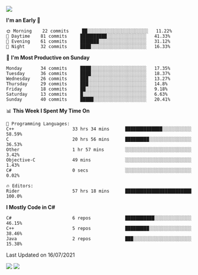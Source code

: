![](https://komarev.com/ghpvc/?username=lilpidgey&color=red)
<!--START_SECTION:waka-->
**I'm an Early 🐤** 

```text
🌞 Morning    22 commits     ██░░░░░░░░░░░░░░░░░░░░░░░   11.22% 
🌆 Daytime    81 commits     ██████████░░░░░░░░░░░░░░░   41.33% 
🌃 Evening    61 commits     ███████░░░░░░░░░░░░░░░░░░   31.12% 
🌙 Night      32 commits     ████░░░░░░░░░░░░░░░░░░░░░   16.33%

```
📅 **I'm Most Productive on Sunday** 

```text
Monday       34 commits     ████░░░░░░░░░░░░░░░░░░░░░   17.35% 
Tuesday      36 commits     ████░░░░░░░░░░░░░░░░░░░░░   18.37% 
Wednesday    26 commits     ███░░░░░░░░░░░░░░░░░░░░░░   13.27% 
Thursday     29 commits     ███░░░░░░░░░░░░░░░░░░░░░░   14.8% 
Friday       18 commits     ██░░░░░░░░░░░░░░░░░░░░░░░   9.18% 
Saturday     13 commits     █░░░░░░░░░░░░░░░░░░░░░░░░   6.63% 
Sunday       40 commits     █████░░░░░░░░░░░░░░░░░░░░   20.41%

```


📊 **This Week I Spent My Time On** 

```text
💬 Programming Languages: 
C++                      33 hrs 34 mins      ██████████████░░░░░░░░░░░   58.59% 
C                        20 hrs 56 mins      █████████░░░░░░░░░░░░░░░░   36.53% 
Other                    1 hr 57 mins        ░░░░░░░░░░░░░░░░░░░░░░░░░   3.42% 
Objective-C              49 mins             ░░░░░░░░░░░░░░░░░░░░░░░░░   1.43% 
C#                       0 secs              ░░░░░░░░░░░░░░░░░░░░░░░░░   0.02%

🔥 Editors: 
Rider                    57 hrs 18 mins      █████████████████████████   100.0%

```

**I Mostly Code in C#** 

```text
C#                       6 repos             ███████████░░░░░░░░░░░░░░   46.15% 
C++                      5 repos             █████████░░░░░░░░░░░░░░░░   38.46% 
Java                     2 repos             ███░░░░░░░░░░░░░░░░░░░░░░   15.38%

```



 Last Updated on 16/07/2021
<!--END_SECTION:waka-->
![](https://hit.yhype.me/github/profile?user_id=42968544)
![](https://komarev.com/ghpvc/?lilpidgey)
